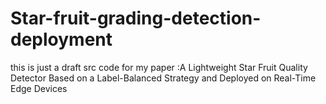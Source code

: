 # Star-fruit-grading-detection-deployment
this is just a draft src code for my paper :A Lightweight Star Fruit Quality Detector Based on a Label-Balanced Strategy and Deployed on Real-Time Edge Devices
